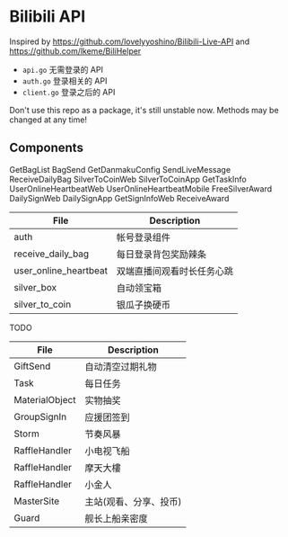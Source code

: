 # Bilibili API

Inspired by <https://github.com/lovelyyoshino/Bilibili-Live-API> and <https://github.com/lkeme/BiliHelper>

* `api.go` 无需登录的 API
* `auth.go` 登录相关的 API
* `client.go` 登录之后的 API

Don't use this repo as a package, it's still unstable now.
Methods may be changed at any time!

## Components

GetBagList
BagSend
GetDanmakuConfig
SendLiveMessage
ReceiveDailyBag
SilverToCoinWeb
SilverToCoinApp
GetTaskInfo
UserOnlineHeartbeatWeb
UserOnlineHeartbeatMobile
FreeSilverAward
DailySignWeb
DailySignApp
GetSignInfoWeb
ReceiveAward

| File                  | Description                |
|-----------------------|----------------------------|
| auth                  | 帐号登录组件               |
| receive_daily_bag     | 每日登录背包奖励辣条       |
| user_online_heartbeat | 双端直播间观看时长任务心跳 |
| silver_box            | 自动领宝箱                 |
| silver_to_coin        | 银瓜子换硬币               |

TODO

| File                | Description          |
|---------------------|-----------------------|
| GiftSend            | 自动清空过期礼物      |
| Task                | 每日任务              |
| MaterialObject      | 实物抽奖              |
| GroupSignIn         | 应援团签到            |
| Storm               | 节奏风暴              |
| RaffleHandler       | 小电视飞船            |
| RaffleHandler       | 摩天大樓              |
| RaffleHandler       | 小金人                |
| MasterSite          | 主站(观看、分享、投币)|
| Guard               | 舰长上船亲密度        |

